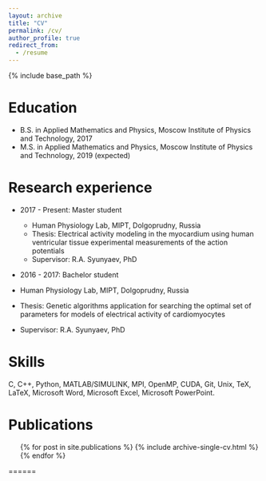 ```yaml
---
layout: archive
title: "CV"
permalink: /cv/
author_profile: true
redirect_from:
  - /resume
---
```


{% include base_path %}

Education
======
* B.S. in Applied Mathematics and Physics, Moscow Institute of Physics and Technology, 2017
* M.S. in Applied Mathematics and Physics, Moscow Institute of Physics and Technology, 2019 (expected)

Research experience
======
* 2017 - Present: Master student
  * Human Physiology Lab, MIPT, Dolgoprudny, Russia
  * Thesis: Electrical activity modeling in the myocardium using human ventricular tissue experimental measurements of the action potentials
  * Supervisor:  R.A. Syunyaev, PhD

* 2016 - 2017: Bachelor student
* Human Physiology Lab, MIPT, Dolgoprudny, Russia
* Thesis: Genetic algorithms application for searching the optimal set of parameters for models of electrical activity of cardiomyocytes
* Supervisor:  R.A. Syunyaev, PhD
  
Skills
======
C, C++, Python, MATLAB/SIMULINK, MPI, OpenMP, CUDA, Git, Unix, TeX, LaTeX, Microsoft Word, Microsoft Excel, Microsoft PowerPoint.

Publications
======
  <ul>{% for post in site.publications %}
    {% include archive-single-cv.html %}
  {% endfor %}</ul>
======

